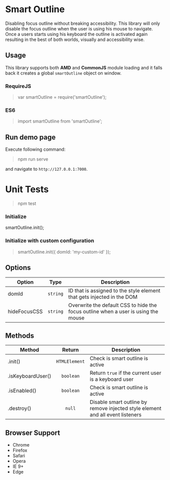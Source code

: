 # Smart Outline
Disabling focus outline without breaking accessibility.
This library will only disable the focus outline when the user is using his mouse
to navigate. Once a users starts using his keyboard the outline is activated again
resulting in the best of both worlds, visually and accessibility wise.

## Usage
This library supports both **AMD** and **CommonJS** module loading and it falls back
it creates a global `smartOutline` object on window.

### RequireJS
>var smartOutline = require('smartOutline');

### ES6
>import smartOutline from 'smartOutline';

## Run demo page
Execute following command:
>npm run serve

and navigate to `http://127.0.0.1:7000`.

# Unit Tests
>npm test

### Initialize
smartOutline.init();

### Initialize with custom configuration
>smartOutline.init({
>    domId: 'my-custom-id'
>});

## Options

| Option   |      Type      |  Description |
|----------|:-------------:|------|
| domId | `string` | ID that is assigned to the style element that gets injected in the DOM |
| hideFocusCSS | `string` | Overwrite the default CSS to hide the focus outline when a user is using the mouse |

## Methods

| Method   |      Return      |  Description |
|----------|:-------------:|------|
| .init() | `HTMLElement` | Check is smart outline is active |
| .isKeyboardUser() | `boolean` | Return `true` if the current user is a keyboard user |
| .isEnabled() | `boolean` | Check is smart outline is active |
| .destroy() | `null` | Disable smart outline by remove injected style element and all event listeners |

## Browser Support
* Chrome
* Firefox
* Safari
* Opera
* IE 9+
* Edge
